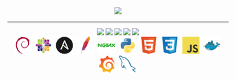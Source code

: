 <div id="header" align="center">
  <img src="https://media.giphy.com/media/UvPvsX9oMlMWs/giphy.gif" width="200"/>
</div>

---

<div align="center">
  <img src="https://media.giphy.com/media/26xBspY06mc2wFVrq/giphy.gif" width="200"/>
  <img src="https://media.giphy.com/media/l3q2QJl6U0MlNCjTy/giphy.gif" width="200"/>
  <img src="https://media.giphy.com/media/l3q2NvqacEdhTJ6Mw/giphy.gif" width="200"/>
  <img src="https://media.giphy.com/media/l3q2uwhr1djLYkHMQ/giphy.gif" width="200"/>
  <img src="https://media.giphy.com/media/l44QkcgKIwjdIBvs4/giphy.gif" width="200"/>
</div>

<div align="center">
  <img src="https://github.com/devicons/devicon/blob/master/icons/debian/debian-original.svg" title="Debian" alt="Debian" width="40" height="40"/>&nbsp;
  <img src="https://github.com/devicons/devicon/blob/master/icons/centos/centos-original.svg" title="CentOS" alt="CentOS" width="40" height="40"/>&nbsp;
  <img src="https://github.com/devicons/devicon/blob/master/icons/ansible/ansible-original.svg" title="Ansible" alt="Ansible" width="40" height="40"/>&nbsp;
  <img src="https://github.com/devicons/devicon/blob/master/icons/apache/apache-original.svg" title="Apache" alt="Apache" width="40" height="40"/>&nbsp;
  <img src="https://github.com/devicons/devicon/blob/master/icons/nginx/nginx-original.svg" title="Nginx" alt="Nginx" width="40" height="40"/>&nbsp;
  <img src="https://github.com/devicons/devicon/blob/master/icons/python/python-original.svg" title="Python" alt="Python" width="40" height="40"/>&nbsp;
  <img src="https://github.com/devicons/devicon/blob/master/icons/html5/html5-original.svg" title="HTML" alt="HTML" width="40" height="40"/>&nbsp;
  <img src="https://github.com/devicons/devicon/blob/master/icons/css3/css3-original.svg" title="CSS" alt="CSS" width="40" height="40"/>&nbsp;
  <img src="https://github.com/devicons/devicon/blob/master/icons/javascript/javascript-original.svg" title="JavaScript" alt="JavaScript" width="40" height="40"/>&nbsp;
  <img src="https://github.com/devicons/devicon/blob/master/icons/docker/docker-original.svg" title="Docker" alt="Docker" width="40" height="40"/>&nbsp;
  <img src="https://github.com/devicons/devicon/blob/master/icons/grafana/grafana-original.svg" title="Grafana" alt="Grafana" width="40" height="40"/>&nbsp;
  <img src="https://github.com/devicons/devicon/blob/master/icons/mysql/mysql-original.svg" title="MySQL" alt="MySQL" width="40" height="40"/>&nbsp;
</div>

